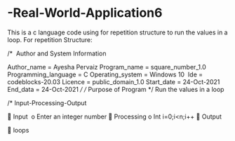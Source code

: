 # -Real-World-Application6
This is a c language code using for repetition structure  to run the values in a loop.
For repetition Structure:

/*  Author and System Information 

Author_name = Ayesha Pervaiz
Program_name = square_number_1.0
Programming_language = C
Operating_system = Windows 10 
Ide = codeblocks-20.03
Licence = public_domain_1.0
Start_date = 24-Oct-2021
End_data = 24-Oct-2021
*/
/* Purpose of Program
*/ Run the values in a loop

/* Input-Processing-Output 

 Input 
o Enter an integer number
 Processing
o Int i=0;i&lt;n;i++
 Output

 loops
